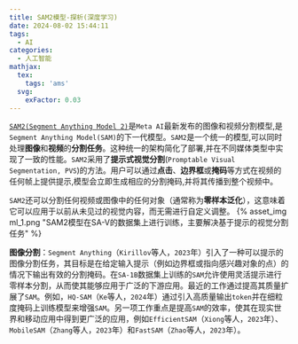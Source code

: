```yaml
---
title: SAM2模型-探析(深度学习)
date: 2024-08-02 15:44:11
tags:
  - AI
categories:
  - 人工智能
mathjax:
  tex:
    tags: 'ams'
  svg:
    exFactor: 0.03
---
```


[`SAM2(Segment Anything Model 2)`](https://ai.meta.com/research/publications/sam-2-segment-anything-in-images-and-videos/)是`Meta AI`最新发布的图像和视频分割模型,是`Segment Anything Model(SAM)`的下一代模型。`SAM2`是一个统一的模型,可以同时处理**图像**和**视频**的**分割任务**。这种统一的架构简化了部署,并在不同媒体类型中实现了一致的性能。`SAM2`采用了**提示式视觉分割**(`Promptable Visual Segmentation, PVS`)的方法。用户可以通过**点击**、**边界框**或**掩码**等方式在视频的任何帧上提供提示,模型会立即生成相应的分割掩码,并将其传播到整个视频中。
<!-- more -->

`SAM2`还可以分割任何视频或图像中的任何对象（通常称为**零样本泛化**），这意味着它可以应用于以前从未见过的视觉内容，而无需进行自定义调整。
{% asset_img ml_1.png  "SAM2模型在SA-V的数据集上进行训练，主要解决基于提示的视觉分割任务" %}

**图像分割**：`Segment Anything`（`Kirillov`等人，`2023`年）引入了一种可以提示的图像分割任务，其目标是在给定输入提示（例如边界框或指向感兴趣对象的点）的情况下输出有效的分割掩码。在`SA-1B`数据集上训练的`SAM`允许使用灵活提示进行零样本分割，从而使其能够应用于广泛的下游应用。最近的工作通过提高其质量扩展了`SAM`。例如，`HQ-SAM`（`Ke`等人，`2024`年）通过引入高质量输出`token`并在细粒度掩码上训练模型来增强`SAM`。另一项工作重点是提高`SAM`的效率，使其在现实世界和移动应用中得到更广泛的应用，例如`EfficientSAM`（`Xiong`等人，`2023`年）、`MobileSAM`（`Zhang`等人，`2023`年）和`FastSAM`（`Zhao`等人，`2023`年）。

